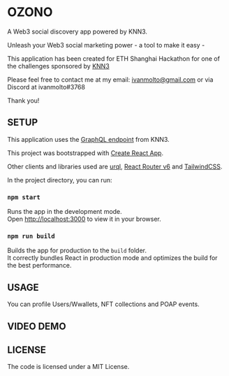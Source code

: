 # OZONO

A Web3 social discovery app powered by KNN3.

Unleash your Web3 social marketing power - a tool to make it easy -

This application has been created for ETH Shanghai Hackathon for one of the challenges sponsored by [KNN3](https://www.knn3.xyz)

Please feel free to contact me at my email: ivanmolto@gmail.com or via Discord at ivanmolto#3768

Thank you!

## SETUP

This application uses the [GraphQL endpoint](https://mw.graphql.knn3.xyz) from KNN3.

This project was bootstrapped with [Create React App](https://github.com/facebook/create-react-app).

Other clients and libraries used are [urql](https://formidable.com/open-source/urql/), [React Router v6](https://reactrouter.com/docs/en/v6/getting-started/overview) and [TailwindCSS](https://tailwindcss.com).

In the project directory, you can run:

### `npm start`

Runs the app in the development mode.\
Open [http://localhost:3000](http://localhost:3000) to view it in your browser.

### `npm run build`

Builds the app for production to the `build` folder.\
It correctly bundles React in production mode and optimizes the build for the best performance.

## USAGE

You can profile Users/Wwallets, NFT collections and POAP events.

## VIDEO DEMO

## LICENSE

The code is licensed under a MIT License.
